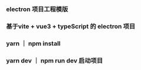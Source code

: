 ### electron 项目工程模版 

### 基于vite + vue3 + typeScript 的 electron 项目

### yarn ｜ npm install

### yarn dev ｜ npm run dev 启动项目